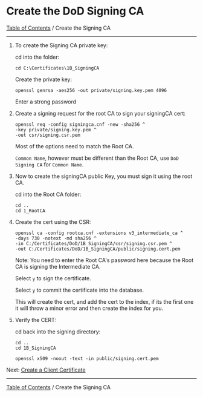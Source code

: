 # Create the DoD Signing CA

[Table of Contents](../../README.md#table-of-contents) / Create the Signing CA

------------------------------------------------------------

1. To create the Signing CA private key:

    cd into the folder:

       cd C:\Certificates\1B_SigningCA

    Create the private key:

       openssl genrsa -aes256 -out private/signing.key.pem 4096

    Enter a strong password

2. Create a signing request for the root CA to sign your signingCA cert:

       openssl req -config signingca.cnf -new -sha256 ^
       -key private/signing.key.pem ^
       -out csr/signing.csr.pem

   Most of the options need to match the Root CA.

   `Common Name`, however must be different than the Root CA, use `DoD Signing CA` for `Common Name`.

3. Now to create the signingCA public Key, you must sign it using the root CA.

   cd into the Root CA folder:

       cd ..
       cd 1_RootCA

4. Create the cert using the CSR:

       openssl ca -config rootca.cnf -extensions v3_intermediate_ca ^
       -days 730 -notext -md sha256 ^
       -in C:/Certificates/DoD/1B_SigningCA/csr/signing.csr.pem ^
       -out C:/Certificates/DoD/1B_SigningCA/public/signing.cert.pem

   Note: You need to enter the Root CA's password here because the Root CA is signing the Intermediate CA.
   
   Select `y` to sign the certificate.

   Select `y` to commit the certificate into the database.

   This will create the cert, and add the cert to the index, if its the first one it will throw a minor error and then create the index for you.

5. Verify the CERT:

   cd back into the signing directory:

       cd ..
       cd 1B_SigningCA

       openssl x509 -noout -text -in public/signing.cert.pem

Next: [Create a Client Certificate](README_CreateClientCert.md)

------------------------------------------------------------

[Table of Contents](../../README.md#table-of-contents) / Create the Signing CA